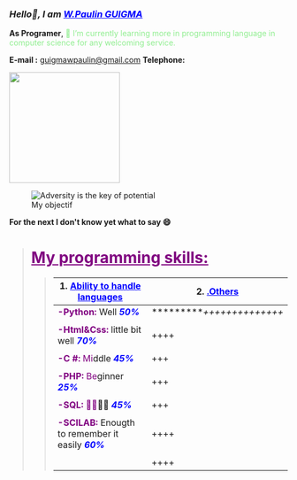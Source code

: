 ### ***Hello👋, I am <font color="blue"><ins>W.Paulin GUIGMA***</font>
**As Programer**,
<font color="lightgreen">🌱 I’m currently learning more in programming language in computer science for any welcoming service.</font>

**E-mail :** <a href="https://www.gmail.com/" tab="_blank">guigmawpaulin@gmail.com</a>
**Telephone:** 
 
 <img src="https://photos.google.com/photo/AF1QipNGX-sTlaAb53G9JjP2Io4uiTXi_HI52BB24rnf" width="200">
 
 <figure>
    <img src="https://photos.google.com/photo/AF1QipNGX-sTlaAb53G9JjP2Io4uiTXi_HI52BB24rnf"
         alt="Adversity is the key of potential">
    <figcaption>My objectif</figcaption>
</figure>
 
**For the next I don't know yet what to say 😄**

> # <font color="purple"> <ins>**My programming skills:**</ins></font>
>> | 1.<font color="blue"> <ins>Ability to handle languages</ins></font> | 2.<font color="blue"> <ins>.Others</ins></font> |
>> |--------------------------------- | -----------------------------------------------------|
>> | <font color="purple">**-Python:**</font> Well <font color="blue">***50%***</font> |**********++++++++++++++*|
>> |||
>> | <font color="purple">**-Html&Css:</font>** little bit well <font color="blue">***70%***</font> |++++|
>> ||<font color="blue"></font>|
>> | <font color="purple">**-C #:** Mi</font>ddle <font color="blue">***45%***</font>|+++|
>> |||
>> | <font color="purple">**-PHP:** Be</font>ginner <font color="blue">***25%***</font>|+++|
>> |||
>> | <font color="purple">**-SQL:** 🤔🤔</font>🤔🤔 <font color="blue">***45%***</font>|+++|
>> |||
>> | <font color="purple">**-SCILAB:**</font> Enougth to remember it easily <font color="blue">***60%***</font>|++++|
>> |||
>> ||++++|

 
<!--
**07gitgp01/07gitgp01** is a ✨ _special_ ✨ repository because its `README.md` (this file) appears on your GitHub profile.

Here are some ideas to get you started:

- 🔭 I’m currently working on ...
- 🌱 I’m currently learning ...
- 👯 I’m looking to collaborate on ...
- 🤔 I’m looking for help with ...
- 💬 Ask me about ...
- 📫 How to reach me: ...
- 😄 Pronouns: ...
- ⚡ Fun fact: ...
-->
